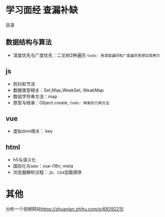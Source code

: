 <!--
 * @Author: ymq
 * @Date: 2021-11-23 18:50:38
 * @LastEditTime: 2021-12-30 15:08:08
 * @LastEditors: ymq
 * @Description: 
-->

# 学习面经 查漏补缺

目录

## 数据结构与算法

* 深度优先与广度优先：二叉树2种遍历 `todo: 用深度遍历和广度遍历思想实现拷贝`

## js

* 防抖和节流
* 数据类型相关：Set,Map,WeakSet, WeakMap
* 数组字符串方法：map
* 原型与继承：Object.create, `todo: 继承的几种方法`

## vue

* 虚拟dom相关： key

## html

* h5与语义化
* 国际化与seo：vue-i18n, meta
* 浏览器解析过程： js、css加载顺序

# 其他

分析一个视频网站<https://zhuanlan.zhihu.com/p/69292215>
